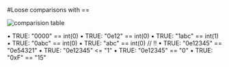 #Loose comparisons with ==

![comparision table](image.jpg)

▪ TRUE: "0000" == int(0)
▪ TRUE: "0e12" == int(0)
▪ TRUE: "1abc" == int(1)
▪ TRUE: "0abc" == int(0)
▪ TRUE: "abc" == int(0) // !!
▪ TRUE: "0e12345" == "0e54321"
▪ TRUE: "0e12345" <= "1"
▪ TRUE: "0e12345" == "0"
▪ TRUE: "0xF" == "15"
